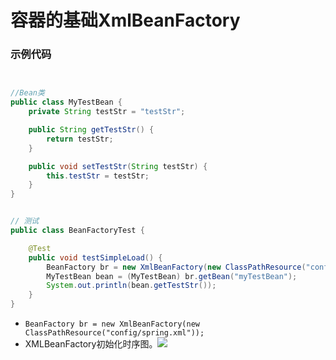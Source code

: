 # 容器的基础XmlBeanFactory

### 示例代码

```Java


//Bean类
public class MyTestBean {
    private String testStr = "testStr";

    public String getTestStr() {
        return testStr;
    }

    public void setTestStr(String testStr) {
        this.testStr = testStr;
    }
}


// 测试
public class BeanFactoryTest {

    @Test
    public void testSimpleLoad() {
        BeanFactory br = new XmlBeanFactory(new ClassPathResource("config/spring.xml"));
        MyTestBean bean = (MyTestBean) br.getBean("myTestBean");
        System.out.println(bean.getTestStr());
    }
}
```

- `BeanFactory br = new XmlBeanFactory(new ClassPathResource("config/spring.xml"));`
- XMLBeanFactory初始化时序图。![](https://github.com/walmt/img/blob/master/img/4.png?raw=true)